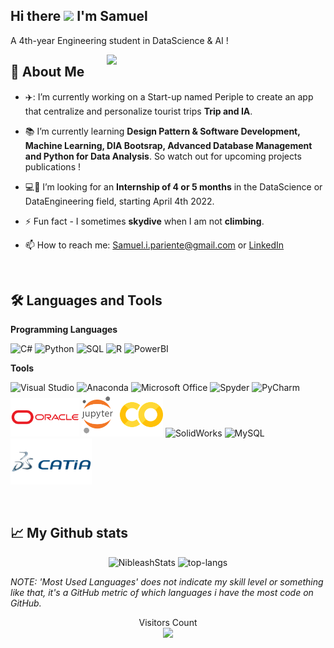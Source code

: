 ## Hi there <img src="https://raw.githubusercontent.com/MartinHeinz/MartinHeinz/master/wave.gif" width="30px"> I'm Samuel
<p>A 4th-year Engineering student in DataScience & AI !</p>

<img src="https://cdn.dribbble.com/users/330915/screenshots/3587000/media/343cb53c87e313181d99248d3071bc77.gif" width="350px" heigth="350px" align='right'>

## 🍗 About Me

- ✈️: I’m currently working on a Start-up named Periple to create an app that centralize and personalize tourist trips **Trip and IA**.

- 📚 I’m currently learning **Design Pattern & Software Development, Machine Learning, DIA Bootsrap, Advanced Database Management and Python for Data Analysis**. So watch out for upcoming projects publications !

- :computer:👀 I’m looking for an **Internship of 4 or 5 months** in the DataScience or DataEngineering field, starting April 4th 2022.

- ⚡ Fun fact - I sometimes **skydive** when I am not **climbing**.

- 📫 How to reach me: Samuel.i.pariente@gmail.com or <a href="https://linkedin.com/in/samuel-p-09423b135">LinkedIn</a>

<br>

## :hammer_and_wrench: Languages and Tools

**Programming Languages**

<p align="left">
    <img title="C#" src="https://img.icons8.com/color/96/000000/c-sharp-logo-2.png" width="60px"/>
    <img title="Python" src="https://img.icons8.com/color/96/000000/python--v1.png" width="60px"/>
    <img title="SQL" src="https://img.icons8.com/nolan/64/sql.png" width="60px"/>
    <img title="R" src="https://img.icons8.com/external-becris-flat-becris/64/000000/external-r-data-science-becris-flat-becris.png" width="60px"/>  
    <img title="PowerBI" src="[https://github.com/Nibleash/Nibleash/blob/master/images_logo/neo4j.png](https://www.jeveuxetredatascientist.fr/wp-content/uploads/2021/04/power-bi-logo.jpg)" width="140px"/>
</p>

**Tools**

<p align="left"> 
    <img title="Visual Studio" src="https://img.icons8.com/color/96/000000/visual-studio.png" width="60px"/>
    <img title="Anaconda" src="https://img.icons8.com/dusk/64/000000/anaconda.png" width="60px"/>
    <img title="Microsoft Office" src="https://img.icons8.com/fluency/96/000000/microsoft-office-2019.png" width="60px"/>
    <img title="Spyder" src="https://img.icons8.com/fluency/96/000000/spyder-ide.png" width="60px"/>
    <img title="PyCharm" src="https://img.icons8.com/color/96/000000/pycharm.png" width="60px"/>
    <img title="Oracle" src="https://github.com/Nibleash/Nibleash/blob/master/images_logo/oracle.png" width="110px"/>
    <img title="Jupyter & Colab Notebook" src="https://github.com/Nibleash/Nibleash/blob/master/images_logo/jupyter_colab.png" width="130px"/>
    <img title="SolidWorks" src="https://img.icons8.com/color/96/000000/solidworks.png" width="60px"/>
    <img title="MySQL" src="https://img.icons8.com/fluency/96/000000/mysql-logo.png" width="60px"/>
    <img title="Catia Dassault Systemes" src="https://github.com/Nibleash/Nibleash/blob/master/images_logo/catia.png" width="130px"/>   
</p>

<br>

## 📈 My Github stats
<p align="center">
  <img src="https://github-readme-stats.vercel.app/api?username=Nibleash&theme=dark&show_icons=true" alt="NibleashStats" />  
  <img src="https://github-readme-stats.vercel.app/api/top-langs/?username=Nibleash&layout=compact&theme=dark" alt="top-langs" />
</p>

*NOTE: 'Most Used Languages' does not indicate my skill level or something like that, it's a GitHub metric of which languages i have the most code on GitHub.*

<p align="center"> 
  Visitors Count<br>
  <img src="https://profile-counter.glitch.me/Nibleash/count.svg" />
</p>

<br>

<!-- Links to your social media accounts -->

[1]: linkedin.com/in/samuel-p-09423b135
